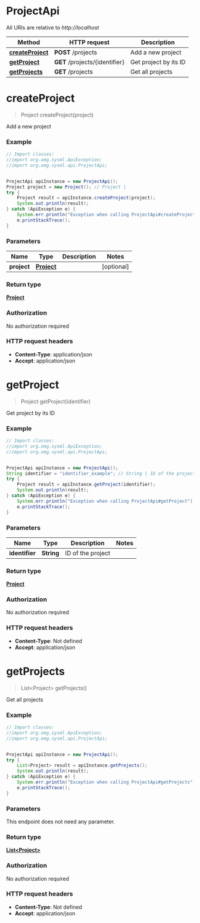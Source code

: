 # ProjectApi

All URIs are relative to *http://localhost*

Method | HTTP request | Description
------------- | ------------- | -------------
[**createProject**](ProjectApi.md#createProject) | **POST** /projects | Add a new project
[**getProject**](ProjectApi.md#getProject) | **GET** /projects/{identifier} | Get project by its ID
[**getProjects**](ProjectApi.md#getProjects) | **GET** /projects | Get all projects


<a name="createProject"></a>
# **createProject**
> Project createProject(project)

Add a new project

### Example
```java
// Import classes:
//import org.omg.sysml.ApiException;
//import org.omg.sysml.api.ProjectApi;


ProjectApi apiInstance = new ProjectApi();
Project project = new Project(); // Project | 
try {
    Project result = apiInstance.createProject(project);
    System.out.println(result);
} catch (ApiException e) {
    System.err.println("Exception when calling ProjectApi#createProject");
    e.printStackTrace();
}
```

### Parameters

Name | Type | Description  | Notes
------------- | ------------- | ------------- | -------------
 **project** | [**Project**](Project.md)|  | [optional]

### Return type

[**Project**](Project.md)

### Authorization

No authorization required

### HTTP request headers

 - **Content-Type**: application/json
 - **Accept**: application/json

<a name="getProject"></a>
# **getProject**
> Project getProject(identifier)

Get project by its ID

### Example
```java
// Import classes:
//import org.omg.sysml.ApiException;
//import org.omg.sysml.api.ProjectApi;


ProjectApi apiInstance = new ProjectApi();
String identifier = "identifier_example"; // String | ID of the project
try {
    Project result = apiInstance.getProject(identifier);
    System.out.println(result);
} catch (ApiException e) {
    System.err.println("Exception when calling ProjectApi#getProject");
    e.printStackTrace();
}
```

### Parameters

Name | Type | Description  | Notes
------------- | ------------- | ------------- | -------------
 **identifier** | **String**| ID of the project |

### Return type

[**Project**](Project.md)

### Authorization

No authorization required

### HTTP request headers

 - **Content-Type**: Not defined
 - **Accept**: application/json

<a name="getProjects"></a>
# **getProjects**
> List&lt;Project&gt; getProjects()

Get all projects

### Example
```java
// Import classes:
//import org.omg.sysml.ApiException;
//import org.omg.sysml.api.ProjectApi;


ProjectApi apiInstance = new ProjectApi();
try {
    List<Project> result = apiInstance.getProjects();
    System.out.println(result);
} catch (ApiException e) {
    System.err.println("Exception when calling ProjectApi#getProjects");
    e.printStackTrace();
}
```

### Parameters
This endpoint does not need any parameter.

### Return type

[**List&lt;Project&gt;**](Project.md)

### Authorization

No authorization required

### HTTP request headers

 - **Content-Type**: Not defined
 - **Accept**: application/json

